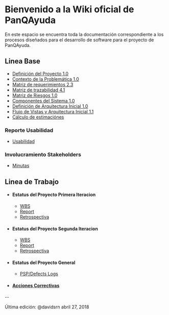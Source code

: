 # Bienvenido a la Wiki oficial de PanQAyuda
En este espacio se encuentra toda la documentación correspondiente a los procesos diseñados para el desarrollo de software para el proyecto de PanQAyuda.

## Linea Base
* [Definición del Proyecto 1.0](https://github.com/CaveLabs-1/PanQAyuda-Wiki/blob/master/Documentacion/Jimmy%20Definicio%CC%81n%20de%20proyecto.pdf)
* [Contexto de la Problemática 1.0](https://github.com/CaveLabs-1/PanQAyuda-Wiki/blob/master/Documentacion/Project%20Proposal%20Timmy.pdf )
* [Matriz de requerimientos 2.3](https://github.com/CaveLabs-1/PanQAyuda-Wiki/blob/master/Documentacion/Matriz%20de%20Requerimientos%20-%20Sheet1.csv)
* [Matriz de trazabilidad 4.1](https://github.com/CaveLabs-1/PanQAyuda-Wiki/blob/master/Documentacion/Matriz%20de%20Trazabilidad/Matriz%20de%20Trazabilidad%20Pan.xlsx)
* [Matriz de Riesgos 1.0](https://github.com/CaveLabs-1/PanQAyuda-Wiki/blob/master/Documentacion/Riesgos%20Pan%20'Q%20Ayuda%20-%20Sheet3.csv)
* [Componentes del Sistema 1.0](https://github.com/CaveLabs-1/PanQAyuda-Wiki/blob/master/Documentacion/Formato%20Linguine%20Le%20Pane%20Q'%20Ayud%C3%A9.pdf)
* [Definición de Arquitectura Inicial 1.0](https://github.com/CaveLabs-1/PanQAyuda-Wiki/blob/master/Documentacion/Herson.pdf)
* [Flujo de Vistas y Arquitectura Inicial 1.1](https://github.com/CaveLabs-1/PanQAyuda-Wiki/blob/master/Documentacion/Ernie.pdf)
* [Cálculo de estimaciónes](https://github.com/CaveLabs-1/PanQAyuda-Wiki/blob/master/Documentacion/Function%20Points%20Estimation%20-%20Hoja%201.csv)

### Reporte Usabilidad
* [Usabilidad](https://github.com/CaveLabs-1/PanQAyuda-Wiki/blob/master/Documentacion/Plantilla%20Heur%C3%ADstica%20.pdf)

### Involucramiento Stakeholders
* [Minutas](https://github.com/CaveLabs-1/PanQAyuda-Wiki/tree/master/Documentacion/Minutas)



## Linea de Trabajo
<!-- ## Repositorio Métricas
* [Métricas del equipo](https://github.com/CaveLabs-1/Libelulas-Wiki/blob/master/Documentacion/Modelo%20Goal%20Question%20Metric%20.pdf)-->

* #### Estatus del Proyecto Primera Iteracion
  * [WBS](https://github.com/CaveLabs-1/PanQAyuda-Wiki/blob/master/Documentacion/Iteraci%C3%B3n%201/WBS_IT_1.csv)
  * [Report](https://github.com/CaveLabs-1/PanQAyuda-Wiki/blob/master/Documentacion/Iteraci%C3%B3n%201/Report_it_1.pdf)
  * [Retrospectiva](https://github.com/CaveLabs-1/PanQAyuda-Wiki/blob/master/Documentacion/Iteraci%C3%B3n%201/Bob%20the%20Builder%20IT%201.pdf)
* #### Estatus del Proyecto Segunda Iteracion
  * [WBS](https://github.com/CaveLabs-1/PanQAyuda-Wiki/blob/master/Documentacion/Iteraci%C3%B3n%202/Overview.csv)
  * [Report](https://github.com/CaveLabs-1/PanQAyuda-Wiki/blob/master/Documentacion/Iteraci%C3%B3n%202/report_it_2.pdf)
  *  [Retrospectiva](https://github.com/CaveLabs-1/PanQAyuda-Wiki/blob/master/Documentacion/Iteraci%C3%B3n%202/Bob%20the%20Builder%20IT%202.pdf)
* #### Estatus del Proyecto General
  <!-- * [Datos y Gráficas](https://github.com/CaveLabs-1/Libelulas-Wiki/blob/master/Documentacion/Estatus%20General%20Plan%20Libelulas.pdf) -->
  * [PSP/Defects Logs](https://cavelabs.herokuapp.com/proyectos/detalle_proyecto/1)

* #### [Acciones Correctivas](https://github.com/CaveLabs-1/PanQAyuda-Wiki/blob/master/Documentacion/Plantilla%20de%20acciones%20correctivas%201.1.docx.pdf)


--

Última edición: @davidsrn abril 27, 2018
